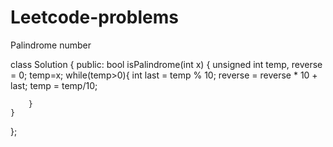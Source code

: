 # Leetcode-problems
Palindrome number

class Solution {
public:
    bool isPalindrome(int x) {
        unsigned int temp, reverse = 0;
        temp=x;
        while(temp>0){
            int last = temp % 10;
            reverse = reverse * 10 + last;
            temp = temp/10;
            
        }
    }
};
